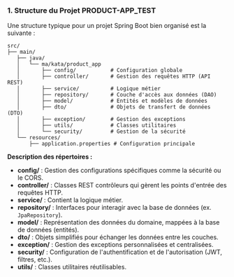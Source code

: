 <!-- @format -->

### **1. Structure du Projet PRODUCT-APP_TEST**

Une structure typique pour un projet Spring Boot bien organisé est la suivante :

``` 
src/
├── main/
   ├── java/
   │   └── ma/kata/product_app
   │       ├── config/           # Configuration globale
   │       ├── controller/       # Gestion des requêtes HTTP (API REST)
   │       ├── service/          # Logique métier
   │       ├── repository/       # Couche d'accès aux données (DAO)
   │       ├── model/            # Entités et modèles de données
   │       ├── dto/              # Objets de transfert de données (DTO)
   │       ├── exception/        # Gestion des exceptions
   │       ├── utils/            # Classes utilitaires
   │       └── security/         # Gestion de la sécurité
   └── resources/
       ├── application.properties # Configuration principale
```

**Description des répertoires :**

- **config/** : Gestion des configurations spécifiques comme la sécurité ou le CORS.
- **controller/** : Classes REST contrôleurs qui gèrent les points d'entrée des requêtes HTTP.
- **service/** : Contient la logique métier.
- **repository/** : Interfaces pour interagir avec la base de données (ex. `JpaRepository`).
- **model/** : Représentation des données du domaine, mappées à la base de données (entités).
- **dto/** : Objets simplifiés pour échanger les données entre les couches.
- **exception/** : Gestion des exceptions personnalisées et centralisées.
- **security/** : Configuration de l'authentification et de l'autorisation (JWT, filtres, etc.).
- **utils/** : Classes utilitaires réutilisables.
